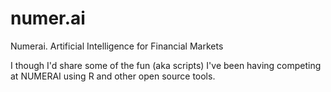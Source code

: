 # numer.ai
Numerai. Artificial Intelligence for Financial Markets

I though I'd share some of the fun (aka scripts) I've been having competing at NUMERAI using R and other open source tools.

